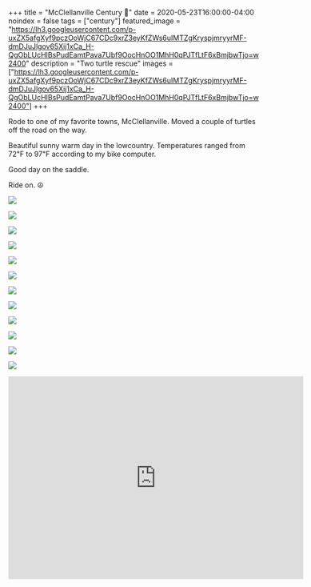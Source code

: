+++
title =  "McClellanville Century 💯"
date = 2020-05-23T16:00:00-04:00
noindex = false
tags = ["century"]
featured_image = "https://lh3.googleusercontent.com/p-uxZX5afgXyf9pczOoWjC67CDc9xrZ3eyKfZWs6uIMTZgKryspjmryyrMF-dmDJuJlgov65Xij1xCa_H-QgObLUcHIBsPudEamtPava7Ubf9OocHnOO1MhH0qPJTfLtF6xBmjbwTjo=w2400"
description = "Two turtle rescue"
images = ["https://lh3.googleusercontent.com/p-uxZX5afgXyf9pczOoWjC67CDc9xrZ3eyKfZWs6uIMTZgKryspjmryyrMF-dmDJuJlgov65Xij1xCa_H-QgObLUcHIBsPudEamtPava7Ubf9OocHnOO1MhH0qPJTfLtF6xBmjbwTjo=w2400"]
+++

Rode to one of my favorite towns, McClellanville. Moved a couple of turtles off the road on the way.

Beautiful sunny warm day in the lowcountry. Temperatures ranged from 72℉ to 97℉ according to my bike computer.

Good day on the saddle.

Ride on. ☮

<a href='https://lh3.googleusercontent.com/p-uxZX5afgXyf9pczOoWjC67CDc9xrZ3eyKfZWs6uIMTZgKryspjmryyrMF-dmDJuJlgov65Xij1xCa_H-QgObLUcHIBsPudEamtPava7Ubf9OocHnOO1MhH0qPJTfLtF6xBmjbwTjo=w2400'><img src='https://lh3.googleusercontent.com/p-uxZX5afgXyf9pczOoWjC67CDc9xrZ3eyKfZWs6uIMTZgKryspjmryyrMF-dmDJuJlgov65Xij1xCa_H-QgObLUcHIBsPudEamtPava7Ubf9OocHnOO1MhH0qPJTfLtF6xBmjbwTjo=w2400'></a>

<a href='https://lh3.googleusercontent.com/mACENyDlCnIGj7iyzJUcbPclqYTRtCosu9bYsrBIG9l9sePCATIGm80IN0ZFyXKdf3swRPOwZgJlmnj5j3E4XI8Z7Jf_4nxedtqQdOW1ZW5yR11-BxP75b8XCK89ALNzZHlF44F38aQ=w2400'><img src='https://lh3.googleusercontent.com/mACENyDlCnIGj7iyzJUcbPclqYTRtCosu9bYsrBIG9l9sePCATIGm80IN0ZFyXKdf3swRPOwZgJlmnj5j3E4XI8Z7Jf_4nxedtqQdOW1ZW5yR11-BxP75b8XCK89ALNzZHlF44F38aQ=w2400'></a>

<a href='https://lh3.googleusercontent.com/8fM7BaonqqKZUq7vzNwv_cevlO0Z3K8o5au0cXG0yDZ4RE_drUAHRD4-OA_3WGoGa_JOcWkqSJjQkSbDPkNMKdovi4DcWCLyrV88JVO0F27txgxJf_QLg8JSgMrBlWcHjwZqenYe2qQ=w2400'><img src='https://lh3.googleusercontent.com/8fM7BaonqqKZUq7vzNwv_cevlO0Z3K8o5au0cXG0yDZ4RE_drUAHRD4-OA_3WGoGa_JOcWkqSJjQkSbDPkNMKdovi4DcWCLyrV88JVO0F27txgxJf_QLg8JSgMrBlWcHjwZqenYe2qQ=w2400'></a>

<a href='https://lh3.googleusercontent.com/RxYVWkElqBc0wM5NvuK4Y7sObg-3JeHpFZHurVFFwjHfw7VOzIrwgyRAk2wIu8keUoCVQZ8nwvcTrKw9szg2LlEFwbIsWs_pCRZaLYoMN5Zyp0ogtFUPdRqA_aMyjxOMhPZWRzRctE0=w2400'><img src='https://lh3.googleusercontent.com/RxYVWkElqBc0wM5NvuK4Y7sObg-3JeHpFZHurVFFwjHfw7VOzIrwgyRAk2wIu8keUoCVQZ8nwvcTrKw9szg2LlEFwbIsWs_pCRZaLYoMN5Zyp0ogtFUPdRqA_aMyjxOMhPZWRzRctE0=w2400'></a>

<a href='https://lh3.googleusercontent.com/g_Gps8vNwga0LukLh0Z3r2G4wme2t5It4eQFd5KZCuWj7oJkPQ9fdCOc3kTARnMLxVo9kAALVJtPK6arPhRs-F2bAxK_eKd0B8LQKiEzGeeYNL2dA8RnCIWE27mmhmECwVf1vw-yMC8=w2400'><img src='https://lh3.googleusercontent.com/g_Gps8vNwga0LukLh0Z3r2G4wme2t5It4eQFd5KZCuWj7oJkPQ9fdCOc3kTARnMLxVo9kAALVJtPK6arPhRs-F2bAxK_eKd0B8LQKiEzGeeYNL2dA8RnCIWE27mmhmECwVf1vw-yMC8=w2400'></a>

<a href='https://lh3.googleusercontent.com/c9nJUYR15rNkugtSGpzUWifKsjzJpxsPck-a2vQ_QZi2Uq-qh9kJ8S9hKYn7mEiWqx-dneuPgcg91aBY7yxuZBrNrg8c0y1OAXP4-GE7fHoeqSuJtcAE94ACCcUWetYG4qgvGrmSYxs=w2400'><img src='https://lh3.googleusercontent.com/c9nJUYR15rNkugtSGpzUWifKsjzJpxsPck-a2vQ_QZi2Uq-qh9kJ8S9hKYn7mEiWqx-dneuPgcg91aBY7yxuZBrNrg8c0y1OAXP4-GE7fHoeqSuJtcAE94ACCcUWetYG4qgvGrmSYxs=w2400'></a>

<a href='https://lh3.googleusercontent.com/SWPUENJs-ldQZG-GX2axlCs1-8SM5jZrEQRLShatc1hTNn7cdrFXu5ZzlHlZvexPCK8dgFA6SRAjBkRBwKDzUiintY9Uvqh0YPBUVjmcllaSCdy-4A67HbHl3kBYimq_LlHQFEnELBE=w2400'><img src='https://lh3.googleusercontent.com/SWPUENJs-ldQZG-GX2axlCs1-8SM5jZrEQRLShatc1hTNn7cdrFXu5ZzlHlZvexPCK8dgFA6SRAjBkRBwKDzUiintY9Uvqh0YPBUVjmcllaSCdy-4A67HbHl3kBYimq_LlHQFEnELBE=w2400'></a>

<a href='https://lh3.googleusercontent.com/-aghsY3-DqX7cQsDZmpinyCj4jctjCjHro2BGXIiKoqrt2Qh1TaB1kI4HkVxbELy2qqyVsU93XN-oQ6wHZnXvHmd16SHx2v9Pwzvh5o0XUv1PTLOA6jj7EiH2i9rS7HveLuvGK3ymtY=w2400'><img src='https://lh3.googleusercontent.com/-aghsY3-DqX7cQsDZmpinyCj4jctjCjHro2BGXIiKoqrt2Qh1TaB1kI4HkVxbELy2qqyVsU93XN-oQ6wHZnXvHmd16SHx2v9Pwzvh5o0XUv1PTLOA6jj7EiH2i9rS7HveLuvGK3ymtY=w2400'></a>

<a href='https://lh3.googleusercontent.com/ijNNpKrt7zWIosDUA-XMCj9qi-XIPQifhzC1Ks6fSzYkQfKVWMqnU-rQCAzdynMcLPzWdyyk1Cw0Q2Z7ar_bx_XHVIuoOzi0AmqSjxpgDY0OWM_tdd8ANkI1VVagINXqT6_hYc8D83k=w2400'><img src='https://lh3.googleusercontent.com/ijNNpKrt7zWIosDUA-XMCj9qi-XIPQifhzC1Ks6fSzYkQfKVWMqnU-rQCAzdynMcLPzWdyyk1Cw0Q2Z7ar_bx_XHVIuoOzi0AmqSjxpgDY0OWM_tdd8ANkI1VVagINXqT6_hYc8D83k=w2400'></a>

<a href='https://lh3.googleusercontent.com/0D_67hvVQpkMnz_CUepz7MdFBn4GscDTMWvBc3hiUKNEbcPpc6EBIGLMAcavKw8yBBQr1P_8FPbrfESRIWn9T6MKzSnRfppgzr_5KfTQiuDSWj-juMPHFO62QN3dsTQFxMPUJxEzecE=w2400'><img src='https://lh3.googleusercontent.com/0D_67hvVQpkMnz_CUepz7MdFBn4GscDTMWvBc3hiUKNEbcPpc6EBIGLMAcavKw8yBBQr1P_8FPbrfESRIWn9T6MKzSnRfppgzr_5KfTQiuDSWj-juMPHFO62QN3dsTQFxMPUJxEzecE=w2400'></a>

<a href='https://lh3.googleusercontent.com/x7Yuh0Xa1cPisXSriAu57Qtqw4hN18_Lsj7OTo8mx-aurvFCb6rHodul-qkcK6SSjWIp45W4Q-E2OFs_2N3fux3-JT3-iHEAUQnf4OV_8Wapeqk3IKbOW2fVD839YXCb4SyVQCzhD9g=w2400'><img src='https://lh3.googleusercontent.com/x7Yuh0Xa1cPisXSriAu57Qtqw4hN18_Lsj7OTo8mx-aurvFCb6rHodul-qkcK6SSjWIp45W4Q-E2OFs_2N3fux3-JT3-iHEAUQnf4OV_8Wapeqk3IKbOW2fVD839YXCb4SyVQCzhD9g=w2400'></a>

<a href='https://lh3.googleusercontent.com/h0RepUaZSHyjyfkCZFYhlY5W1gPNnLx3z7cO0Fdy4oSbxjCtbPZlDwKgP9xdJOxZDSKm4yNaMKmfdKDAU7uaZBtLP27ZhyezaXj1MRG2Qk8S0ut7W9Ec82FrKeKqb21s2fmePRZ1Les=w2400'><img src='https://lh3.googleusercontent.com/h0RepUaZSHyjyfkCZFYhlY5W1gPNnLx3z7cO0Fdy4oSbxjCtbPZlDwKgP9xdJOxZDSKm4yNaMKmfdKDAU7uaZBtLP27ZhyezaXj1MRG2Qk8S0ut7W9Ec82FrKeKqb21s2fmePRZ1Les=w2400'></a>

<iframe height='405' width='590' frameborder='0' allowtransparency='true' scrolling='no' src='https://www.strava.com/activities/3500314677/embed/73598f1183564a862687d6fa542fcfb9af54ae17'></iframe>

